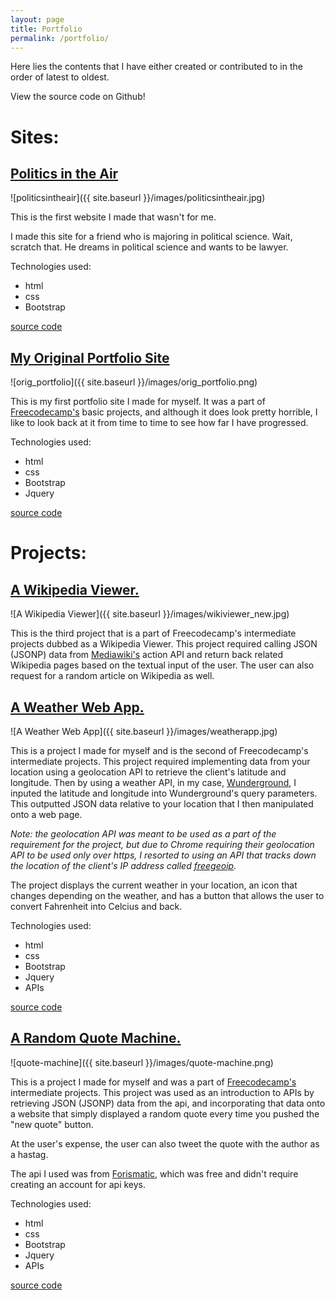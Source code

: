 ```yaml
---
layout: page
title: Portfolio
permalink: /portfolio/
---
```


Here lies the contents that I have either created or contributed to in the order of latest to oldest. 

View the source code on Github!



# Sites: 

## [Politics in the Air](http://politicsintheair.com/)

![politicsintheair]({{ site.baseurl }}/images/politicsintheair.jpg)

This is the first website I made that wasn't for me. 

I made this site for a friend who is majoring in political science. Wait, scratch that. He dreams in political science and wants to be lawyer. 

Technologies used: 

- html
- css 
- Bootstrap


[source code](https://github.com/rankdoby/Politics-in-the-air)

## [My Original Portfolio Site](http://rankdoby.github.io/Portfolio/)

![orig_portfolio]({{ site.baseurl }}/images/orig_portfolio.png)

This is my first portfolio site I made for myself. It was a part of [Freecodecamp's](http://freecodecamp.com/) basic projects, and although it does look pretty horrible, I like to look back at it from time to time to see how far I have progressed. 

Technologies used: 

- html 
- css
- Bootstrap 
- Jquery

[source code](https://github.com/rankdoby/Portfolio)

# Projects: 

## [A Wikipedia Viewer.](http://yasirsoulong.me/WikipediaViewer/)

![A Wikipedia Viewer]({{ site.baseurl }}/images/wikiviewer_new.jpg)

This is the third project that is a part of Freecodecamp's intermediate projects dubbed as a Wikipedia Viewer. This project required calling JSON (JSONP) data from [Mediawiki's](https://www.mediawiki.org/wiki/API:Main_page) action API and return back related Wikipedia pages based on the textual input of the user. The user can also request for a random article on Wikipedia as well. 

## [A Weather Web App.](http://yasirsoulong.me/weatherapp/)

![A Weather Web App]({{ site.baseurl }}/images/weatherapp.jpg)

This is a project I made for myself and is the second of Freecodecamp's intermediate projects. This project required implementing data from your location using a geolocation API to retrieve the client's latitude and longitude. Then by using a weather API, in my case, [Wunderground](https://www.wunderground.com/weather/api/d/docs), I inputed the latitude and longitude into Wunderground's query parameters. This outputted JSON data relative to your location that I then manipulated onto a web page. 

*Note: the geolocation API was meant to be used as a part of the requirement for the project, but due to Chrome requiring their geolocation API to be used only over https, I resorted to using an API that tracks down the location of the client's IP address called [freegeoip](https://freegeoip.net/?q=47.152.176.50).*

The project displays the current weather in your location, an icon that changes depending on the weather, and has a button that allows the user to convert Fahrenheit into Celcius and back. 

Technologies used: 

- html 
- css
- Bootstrap
- Jquery
- APIs


[source code](https://github.com/rankdoby/weatherapp)

## [A Random Quote Machine.](http://yasirsoulong.me/quote-machine/)

![quote-machine]({{ site.baseurl }}/images/quote-machine.png)

This is a project I made for myself and was a part of [Freecodecamp's](http://freecodecamp.com/) intermediate projects. This project was used as an introduction to APIs by retrieving JSON (JSONP) data from the api, and incorporating that data onto a website that simply displayed a random quote every time you pushed the "new quote" button. 

At the user's expense, the user can also tweet the quote with the author as a hastag.

The api I used was from [Forismatic](http://forismatic.com/en/api/), which was free and didn't require creating an account for api keys. 


Technologies used: 

- html 
- css 
- Bootstrap 
- Jquery 
- APIs

[source code](https://github.com/rankdoby/quote-machine)





